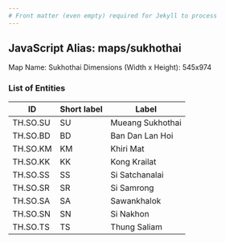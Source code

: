 ```yaml
---
# Front matter (even empty) required for Jekyll to process
---
```


## JavaScript Alias: maps/sukhothai

Map Name: Sukhothai
Dimensions (Width x Height): 545x974

### List of Entities

| ID       | Short label | Label            |
| -------- | ----------- | ---------------- |
| TH.SO.SU | SU          | Mueang Sukhothai |
| TH.SO.BD | BD          | Ban Dan Lan Hoi  |
| TH.SO.KM | KM          | Khiri Mat        |
| TH.SO.KK | KK          | Kong Krailat     |
| TH.SO.SS | SS          | Si Satchanalai   |
| TH.SO.SR | SR          | Si Samrong       |
| TH.SO.SA | SA          | Sawankhalok      |
| TH.SO.SN | SN          | Si Nakhon        |
| TH.SO.TS | TS          | Thung Saliam     |

